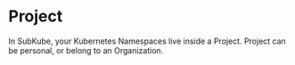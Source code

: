 # Project

In SubKube, your Kubernetes Namespaces live inside a Project. Project can be personal,
or belong to an Organization. 
